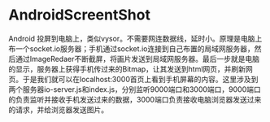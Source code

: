 # AndroidScreentShot
Android 投屏到电脑上，类似vysor。不需要网连数据线，延时小。原理是电脑上布一个socket.io服务器；手机通过socket.io连接到自己布置的局域网服务器，然后通过ImageRedaer不断截屏，将画片发送到局域网服务器。最后一步就是电脑的显示，服务器上获得手机传过来的Bitmap，让其发送到html网页，并刷新网页。于是我们就可以在localhost:3000首页上看到手机屏幕的内容。这里涉及到两个服务器io-server.js和index.js，分别监听9000端口和3000端口，9000端口的负责监听并接收手机发送过来的数据，3000端口负责接收电脑浏览器发送过来的请求，并给浏览器发送图片。

